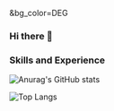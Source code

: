 &bg_color=DEG


### Hi there 👋


### Skills and Experience








![Anurag's GitHub stats](https://github-readme-stats.vercel.app/api?username=sahashemip&show_icons=true&theme=tokyonight&bg_color=d2e2d7&text_color=020106&icon_color=020106&title_color=3d61cd&border_color=020106)

![Top Langs](https://github-readme-stats.vercel.app/api/top-langs/?username=sahashemip&exclude_repo=github-readme-stats,anuraghazra.github.io&&bg_color=d2e2d7&text_color=020106&icon_color=020106&title_color=3d61cd&border_color=020106)


